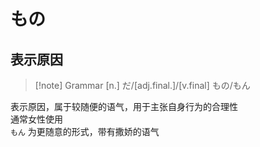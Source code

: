# もの

## 表示原因

> [!note] Grammar
> [n.] だ/[adj.final.]/[v.final] もの/もん

表示原因，属于较随便的语气，用于主张自身行为的合理性  
通常女性使用  
`もん` 为更随意的形式，带有撒娇的语气
